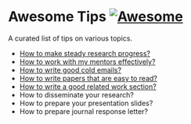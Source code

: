 # Awesome Tips [![Awesome](https://cdn.rawgit.com/sindresorhus/awesome/d7305f38d29fed78fa85652e3a63e154dd8e8829/media/badge.svg)](https://github.com/sindresorhus/awesome)

A curated list of tips on various topics. 

- [How to make steady research progress?](steady-progress.md)
- [How to work with my mentors effectively?](working-with-mentor.md)
- [How to write good cold emails?](cold-emails.md)
- [How to write papers that are easy to read?](paper-writing.md)
- [How to write a good related work section?](related-work.md)
- How to disseminate your research?
- How to prepare your presentation slides?
- How to prepare journal response letter?
